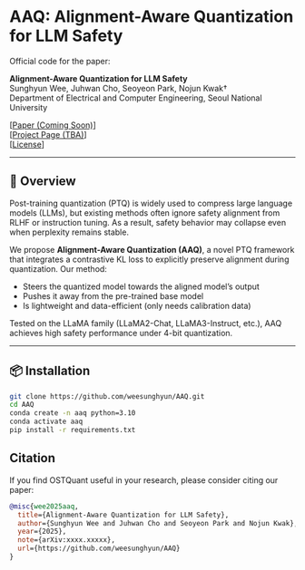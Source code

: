 # AAQ: Alignment-Aware Quantization for LLM Safety

Official code for the paper:

**Alignment-Aware Quantization for LLM Safety**  
Sunghyun Wee, Juhwan Cho, Seoyeon Park, Nojun Kwak†  
Department of Electrical and Computer Engineering, Seoul National University

[[Paper (Coming Soon)]()]  
[[Project Page (TBA)]()]  
[[License](./LICENSE)]

---

## 🧠 Overview

Post-training quantization (PTQ) is widely used to compress large language models (LLMs), but existing methods often ignore safety alignment from RLHF or instruction tuning. As a result, safety behavior may collapse even when perplexity remains stable.

We propose **Alignment-Aware Quantization (AAQ)**, a novel PTQ framework that integrates a contrastive KL loss to explicitly preserve alignment during quantization. Our method:
- Steers the quantized model towards the aligned model’s output
- Pushes it away from the pre-trained base model
- Is lightweight and data-efficient (only needs calibration data)

Tested on the LLaMA family (LLaMA2-Chat, LLaMA3-Instruct, etc.), AAQ achieves high safety performance under 4-bit quantization.

---

## 📦 Installation

```bash
git clone https://github.com/weesunghyun/AAQ.git
cd AAQ
conda create -n aaq python=3.10
conda activate aaq
pip install -r requirements.txt
```


## Citation
If you find OSTQuant useful in your research, please consider citing our paper:
```bibtex
@misc{wee2025aaq,
  title={Alignment-Aware Quantization for LLM Safety},
  author={Sunghyun Wee and Juhwan Cho and Seoyeon Park and Nojun Kwak},
  year={2025},
  note={arXiv:xxxx.xxxxx},
  url={https://github.com/weesunghyun/AAQ}
}
```
